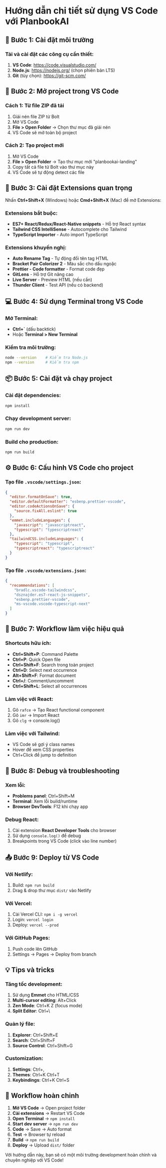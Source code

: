 # Hướng dẫn chi tiết sử dụng VS Code với PlanbookAI

## 🚀 Bước 1: Cài đặt môi trường

### Tải và cài đặt các công cụ cần thiết:
1. **VS Code**: https://code.visualstudio.com/
2. **Node.js**: https://nodejs.org/ (chọn phiên bản LTS)
3. **Git** (tùy chọn): https://git-scm.com/

## 📁 Bước 2: Mở project trong VS Code

### Cách 1: Từ file ZIP đã tải
1. Giải nén file ZIP từ Bolt
2. Mở VS Code
3. **File > Open Folder** → Chọn thư mục đã giải nén
4. VS Code sẽ mở toàn bộ project

### Cách 2: Tạo project mới
1. Mở VS Code
2. **File > Open Folder** → Tạo thư mục mới "planbookai-landing"
3. Copy tất cả file từ Bolt vào thư mục này
4. VS Code sẽ tự động detect các file

## 🔧 Bước 3: Cài đặt Extensions quan trọng

Nhấn **Ctrl+Shift+X** (Windows) hoặc **Cmd+Shift+X** (Mac) để mở Extensions:

### Extensions bắt buộc:
- **ES7+ React/Redux/React-Native snippets** - Hỗ trợ React syntax
- **Tailwind CSS IntelliSense** - Autocomplete cho Tailwind
- **TypeScript Importer** - Auto import TypeScript

### Extensions khuyến nghị:
- **Auto Rename Tag** - Tự động đổi tên tag HTML
- **Bracket Pair Colorizer 2** - Màu sắc cho dấu ngoặc
- **Prettier - Code formatter** - Format code đẹp
- **GitLens** - Hỗ trợ Git nâng cao
- **Live Server** - Preview HTML (nếu cần)
- **Thunder Client** - Test API (nếu có backend)

## 💻 Bước 4: Sử dụng Terminal trong VS Code

### Mở Terminal:
- **Ctrl+`** (dấu backtick)
- Hoặc **Terminal > New Terminal**

### Kiểm tra môi trường:
```bash
node --version    # Kiểm tra Node.js
npm --version     # Kiểm tra npm
```

## 📦 Bước 5: Cài đặt và chạy project

### Cài đặt dependencies:
```bash
npm install
```

### Chạy development server:
```bash
npm run dev
```

### Build cho production:
```bash
npm run build
```

## ⚙️ Bước 6: Cấu hình VS Code cho project

### Tạo file `.vscode/settings.json`:
```json
{
  "editor.formatOnSave": true,
  "editor.defaultFormatter": "esbenp.prettier-vscode",
  "editor.codeActionsOnSave": {
    "source.fixAll.eslint": true
  },
  "emmet.includeLanguages": {
    "javascript": "javascriptreact",
    "typescript": "typescriptreact"
  },
  "tailwindCSS.includeLanguages": {
    "typescript": "typescript",
    "typescriptreact": "typescriptreact"
  }
}
```

### Tạo file `.vscode/extensions.json`:
```json
{
  "recommendations": [
    "bradlc.vscode-tailwindcss",
    "dsznajder.es7-react-js-snippets",
    "esbenp.prettier-vscode",
    "ms-vscode.vscode-typescript-next"
  ]
}
```

## 🎯 Bước 7: Workflow làm việc hiệu quả

### Shortcuts hữu ích:
- **Ctrl+Shift+P**: Command Palette
- **Ctrl+P**: Quick Open file
- **Ctrl+Shift+F**: Search trong toàn project
- **Ctrl+D**: Select next occurrence
- **Alt+Shift+F**: Format document
- **Ctrl+/**: Comment/uncomment
- **Ctrl+Shift+L**: Select all occurrences

### Làm việc với React:
1. Gõ `rafce` → Tạo React functional component
2. Gõ `imr` → Import React
3. Gõ `clg` → console.log()

### Làm việc với Tailwind:
- VS Code sẽ gợi ý class names
- Hover để xem CSS properties
- Ctrl+Click để jump to definition

## 🐛 Bước 8: Debug và troubleshooting

### Xem lỗi:
- **Problems panel**: Ctrl+Shift+M
- **Terminal**: Xem lỗi build/runtime
- **Browser DevTools**: F12 khi chạy app

### Debug React:
1. Cài extension **React Developer Tools** cho browser
2. Sử dụng `console.log()` để debug
3. Breakpoints trong VS Code (click vào line number)

## 📤 Bước 9: Deploy từ VS Code

### Với Netlify:
1. Build: `npm run build`
2. Drag & drop thư mục `dist/` vào Netlify

### Với Vercel:
1. Cài Vercel CLI: `npm i -g vercel`
2. Login: `vercel login`
3. Deploy: `vercel --prod`

### Với GitHub Pages:
1. Push code lên GitHub
2. Settings → Pages → Deploy from branch

## 💡 Tips và tricks

### Tăng tốc development:
1. Sử dụng **Emmet** cho HTML/CSS
2. **Multi-cursor editing**: Alt+Click
3. **Zen Mode**: Ctrl+K Z (focus mode)
4. **Split Editor**: Ctrl+\

### Quản lý file:
1. **Explorer**: Ctrl+Shift+E
2. **Search**: Ctrl+Shift+F
3. **Source Control**: Ctrl+Shift+G

### Customization:
1. **Settings**: Ctrl+,
2. **Themes**: Ctrl+K Ctrl+T
3. **Keybindings**: Ctrl+K Ctrl+S

## 🔄 Workflow hoàn chỉnh

1. **Mở VS Code** → Open project folder
2. **Cài extensions** → Restart VS Code
3. **Open Terminal** → `npm install`
4. **Start dev server** → `npm run dev`
5. **Code** → Save → Auto format
6. **Test** → Browser tự reload
7. **Build** → `npm run build`
8. **Deploy** → Upload `dist/` folder

Với hướng dẫn này, bạn sẽ có một môi trường development hoàn chỉnh và chuyên nghiệp với VS Code!